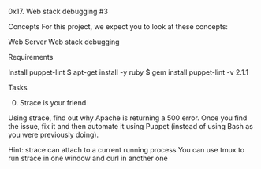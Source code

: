 0x17. Web stack debugging #3

Concepts
For this project, we expect you to look at these concepts:

Web Server
Web stack debugging

Requirements

Install puppet-lint
$ apt-get install -y ruby
$ gem install puppet-lint -v 2.1.1

Tasks

0. Strace is your friend

Using strace, find out why Apache is returning a 500 error. Once you find the issue, fix it and then automate it using Puppet (instead of using Bash as you were previously doing).

Hint:
strace can attach to a current running process
You can use tmux to run strace in one window and curl in another one
